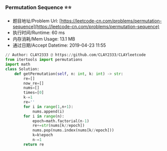 
### Permutation Sequence :star::star:
- 题目地址/Problem Url: [https://leetcode-cn.com/problems/permutation-sequence](https://leetcode-cn.com/problems/permutation-sequence)
- 执行时间/Runtime: 60 ms 
- 内存消耗/Mem Usage: 13.1 MB
- 通过日期/Accept Datetime: 2019-04-23 11:55
```python
// Author: CLAY2333 @ https://github.com/CLAY2333/CLAYleetcode
from itertools import permutations
import math
class Solution:
    def getPermutation(self, n: int, k: int) -> str:
        re=[]
        now_re=[]
        nums=[]
        times=[0]
        k-=1
        re=''
        for i in range(1,n+1):
            nums.append(i)
        for i in range(n):
            epoch=math.factorial(n-1)
            re+=str(nums[k//epoch])
            nums.pop(nums.index(nums[k//epoch]))
            k=k%epoch
            n-=1
        return re

```

